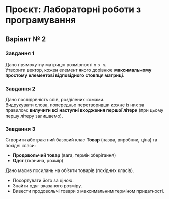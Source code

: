 # Проєкт: Лабораторні роботи з програмування

## Варіант № 2

### Завдання 1
Дано прямокутну матрицю розмірності `m x n`.  
Утворити вектор, кожен елемент якого дорівнює **максимальному простому елементові відповідного стовпця матриці**.

### Завдання 2
Дано послідовність слів, розділених комами.  
Видрукувати слова, попередньо перетворивши кожне із них за правилом: **вилучити всі наступні входження першої літери** (при цьому першу літеру залишаємо).

### Завдання 3
Створити абстрактний базовий клас **Товар** (назва, виробник, ціна) та похідні класи:  
- **Продовольчий товар** (вага, термін зберігання)  
- **Одяг** (тканина, розмір)  

Дано масив посилань на об’єкти товарів (похідних класів).  

- Посортувати його за ціною.  
- Знайти одяг вказаного розміру.  
- Вивести продовольчі товари з максимальним терміном придатності.

